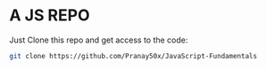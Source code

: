 # A JS REPO
Just Clone this repo and get access to the code:
```bash
git clone https://github.com/Pranay50x/JavaScript-Fundamentals
```

